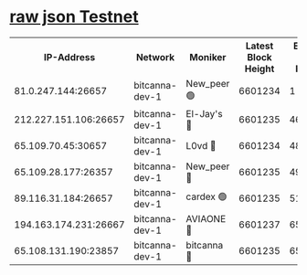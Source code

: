 [raw json Testnet](https://rpc-check.bcat.stavr.tech/bcat/rpc-bcat-result.json)
=


<table><tr><th>IP-Address</th><th>Network</th><th>Moniker</th><th>Latest Block Height</th><th>Earliest Block Height</th><th>Catching Up</th><th>Tx Index</th><th>Voting Power</th><th>Scan Time</th></tr><tr><td>81.0.247.144:26657</td><td>bitcanna-dev-1</td><td>New_peer 🟢</td><td>6601234</td><td>1</td><td>False</td><td>on</td><td>0</td><td>2024-02-25T10:36:27.661924383UTC</td></tr><tr><td>212.227.151.106:26657</td><td>bitcanna-dev-1</td><td>El-Jay's 🔴</td><td>6601235</td><td>4670391</td><td>False</td><td>on</td><td>2218164</td><td>2024-02-25T10:36:34.433974375UTC</td></tr><tr><td>65.109.70.45:30657</td><td>bitcanna-dev-1</td><td>L0vd 🔴</td><td>6601234</td><td>4828155</td><td>False</td><td>on</td><td>307920</td><td>2024-02-25T10:36:28.062391015UTC</td></tr><tr><td>65.109.28.177:26357</td><td>bitcanna-dev-1</td><td>New_peer 🔴</td><td>6601235</td><td>4952911</td><td>False</td><td>on</td><td>2237067</td><td>2024-02-25T10:36:35.095056637UTC</td></tr><tr><td>89.116.31.184:26657</td><td>bitcanna-dev-1</td><td>cardex 🟢</td><td>6601235</td><td>5185001</td><td>False</td><td>on</td><td>0</td><td>2024-02-25T10:36:34.738005378UTC</td></tr><tr><td>194.163.174.231:26667</td><td>bitcanna-dev-1</td><td>AVIAONE 🔴</td><td>6601237</td><td>6593911</td><td>False</td><td>on</td><td>1949865</td><td>2024-02-25T10:36:43.976461292UTC</td></tr><tr><td>65.108.131.190:23857</td><td>bitcanna-dev-1</td><td>bitcanna 🔴</td><td>6601235</td><td>6597235</td><td>False</td><td>off</td><td>378446</td><td>2024-02-25T10:36:35.465378683UTC</td></tr></table>